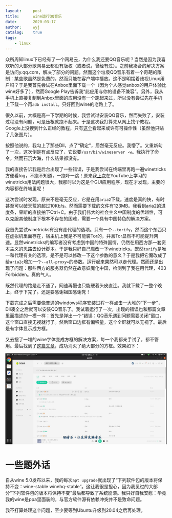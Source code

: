 ```yaml
---
layout:		post
title:		wine运行QQ音乐
date:		2020-03-17
author:		wyj
catalog:	true
tags:
    - linux
---
```


众所周知linux下已经有了一个网易云，为什么我还要QQ音乐呢？当然是因为我喜欢听的大部分歌网易云都没有版权（或者说，曾经有过）。之前我凑合的解决方案是访问y.qq.com，解决了部分的问题。然而这个垃圾QQ音乐有着一个奇葩的限制：某些歌虽然是免费的，然而只能在客户端中播放。这不是明摆着歧视Linux用户吗？于是我首先尝试在Anbox里面下载一个（因为个人感觉anbox的用户体验比wine好多了），然而Google Play告诉我“此应用与你的设备不兼容”。另外，我从手机上直接复制到Anbox里面的应用没有一个跑起来过，所以没有尝试先在手机上下载一个再`adb install`。只好回到wine的老路上了。

很久以前，大概是高一下学期的时候，我尝试过安装QQ音乐，然而失败了，安装过程没有问题，可是压根就跑不起来。于是这次我打算先从网上找个教程。Google上没搜到什么正经的教程，只有[这个](https://forum.suse.org.cn/t/topic/9711/6)看起来或许有可操作性（虽然他只贴了几张图片）。

按照他说的，我勾上了那些Dll，点了“确定”，居然毫无反应。我懵了。又重新勾了一次，这次倒是有点反应了，它说要`/usr/bin/wineserver -w`。我执行了命令，然而石沉大海，什么结果都没有。

我的直接告诉我是后台出现了一些错误，于是我尝试在终端里再跑一遍winetricks方便看log，不跑不知道，一跑吓一跳！原来我[上次](https://2o181o28.github.io/2019/05/24/wine%E5%85%A5%E9%97%A8/)在YouTube上学习的winetricks用法问题很大，我那时以为这是个GUI应用程序，现在才发现，主要的内容都在终端里呢！

这次尝试时发现，原来不是毫无反应，它是在用`aria2`下载。速度是真的快，有时甚至可以破天荒的超过10Kb/s。然而需要下载的文件有123MB。我看到aria2的进度条，果断的直接拍下Ctrl+C。由于我们伟大的社会主义中国制度的优越性，可以克服其他制度下根本不存在的困难，需要一个具有中国特色的解决方案。

我首先尝试winetricks有没有走代理的选项。只有一个`--torify`，然而这个东西只在虚拟机里面存在，宿主机上我是不可能装Tor的，并且Tor显然不可能提升网速。显然winetricks的编写者没有考虑到中国的特殊国情，仍然在用西方那一套资本主义的思路去设计脚本。于是我只好自己魔改一下winetricks。既然`torify`是唯一和代理有关的选项，是不是可以修改一下这个参数的意义？于是我把它魔改成了给`aria2c`增加一个`--all-proxy=`的参数。运行起来果然可以走代理。然而还是出现了问题：那些西方的服务器仍然在故意妖魔化中国，检测到了我在用代理，403 Forbidden。真的气人。

既然代理的路是走不通了，网速再慢也只能硬着头皮直连。我就下载了一整个晚上，终于下完了。还是要感谢祖国感谢党！

下载完成之后需要像普通的windows程序安装过程一样点击一大堆的“下一步”，Dll凑全之后就可以安装QQ音乐了。我试着运行了一次，出现的错误也和那篇文章里面描述的一模一样：首先是弹出一个“错误：QQ音乐遇到问题需要关闭”窗口，这个窗口直接无视就行了。然后窗口边框有偏移量，这个全屏就可以无视了。最后是有字体显示成方框。

又去搜了一堆的wine字体变成方框的解决方案，每一个我都亲手试了，都不管用。最后找到了[这篇文章](https://www.xuecaijie.com/linux/141.html)，成功消灭了绝大部分的方框。效果如下：

![](/img/20200317/1.jpeg)

# 一些题外话

自从wine 5.0发布以来，我的每次`apt upgrade`就出现了“下列软件包的版本将保持不变：wine-stable winehq-stable”。这让我很是担心，因为我见过的大部分“下列软件包的版本将保持不变"最后都导致了系统崩溃。我只好自我安慰：毕竟我的wine是ppa里面装的，与官方软件源有依赖冲突并不是致命问题。

我不打算处理这个问题，至少要等到Ubuntu升级到20.04之后再处理。
